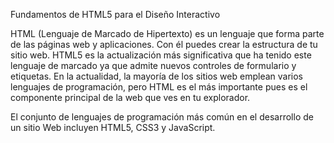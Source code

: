 Fundamentos de HTML5 para el Diseño Interactivo

HTML (Lenguaje de Marcado de Hipertexto) es un lenguaje que forma parte de las páginas web y aplicaciones. Con él puedes crear la estructura de tu sitio web. HTML5 es la actualización más significativa que ha tenido este lenguaje de marcado ya que admite nuevos controles de formulario y etiquetas. En la actualidad, la mayoría de los sitios web emplean varios lenguajes de programación, pero HTML es el más importante pues es el componente principal de la web que ves en tu explorador.

El conjunto de lenguajes de programación más común en el desarrollo de un sitio Web incluyen HTML5, CSS3 y JavaScript.
